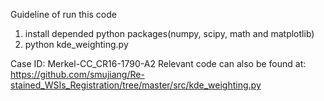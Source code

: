 Guideline of run this code
1. install depended python packages(numpy, scipy, math and matplotlib)
2. python kde_weighting.py

Case ID: Merkel-CC_CR16-1790-A2
Relevant code can also be found at: https://github.com/smujiang/Re-stained_WSIs_Registration/tree/master/src/kde_weighting.py
